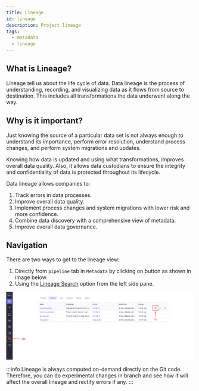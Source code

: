 ```yaml
---
title: Lineage
id: lineage
description: Project lineage
tags:
  - metadata
  - lineage
---
```


## What is Lineage?

Lineage tell us about the life cycle of data. Data lineage is the process of understanding, recording, and visualizing data as it flows from source to destination. This includes all transformations the data underwent along the way.

## Why is it important?

Just knowing the source of a particular data set is not always enough to understand its importance, perform error resolution, understand process changes, and perform system migrations and updates.

Knowing how data is updated and using what transformations, improves overall data quality.
Also, it allows data custodians to ensure the integrity and confidentiality of data is protected throughout its lifecycle.

Data lineage allows companies to:

1. Track errors in data processes.
2. Improve overall data quality.
3. Implement process changes and system migrations with lower risk and more confidence.
4. Combine data discovery with a comprehensive view of metadata.
5. Improve overall data governance.

## Navigation

There are two ways to get to the lineage view:

1. Directly from `pipeline` tab in `Metadata` by clicking on button as shown in image below.
2. Using the [Lineage Search](#lineage-search) option from the left side pane.

![How to Open Lineage](img/lineage-open-from-metadata.png)

:::info
Lineage is always computed on-demand directly on the Git code. Therefore, you can do experimental changes in branch and see how it
will affect the overall lineage and rectify errors if any.
:::
